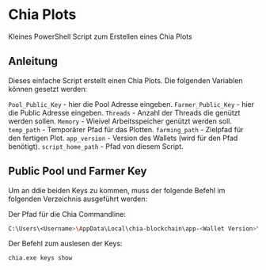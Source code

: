 # Chia Plots
Kleines PowerShell Script zum Erstellen eines Chia Plots

## Anleitung
Dieses einfache Script erstellt einen Chia Plots. Die folgenden Variablen können gesetzt werden:

`Pool_Public_Key` - hier die Pool Adresse eingeben.
`Farmer_Public_Key` - hier die Public Adresse eingeben.
`Threads` - Anzahl der Threads die genützt werden sollen.
`Memory` - Wieivel Arbeitsspeicher genützt werden soll.
`temp_path` - Temporärer Pfad für das Plotten.
`farming_path` - Zielpfad für den fertigen Plot.
`app_version` - Version des Wallets (wird für den Pfad benötigt).
`script_home_path` - Pfad von diesem Script.

## Public Pool und Farmer Key
Um an ddie beiden Keys zu kommen, muss der folgende Befehl im folgenden Verzeichnis ausgeführt werden:

Der Pfad für die Chia Commandline:
```sh
C:\Users\<Username>\AppData\Local\chia-blockchain\app-<Wallet Version>\resources\app.asar.unpacked\daemon
```

Der Befehl zum auslesen der Keys:
```sh
chia.exe keys show
```